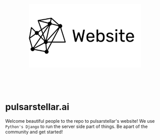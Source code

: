 <div align="center">
  <a href="https://github.com/pulsar-stellar/pulsarstellar.ai">
    <img src="assets/Pulsar.svg" alt="Logo" width="" height="200">
  </a>
</div>

<br />
<br />

<p align="center">
  <a href="#"><img src="https://img.shields.io/github/issues/pulsar-stellar/pulsarstellar.ai-backend" alt="" /></a>
  <a href="#"><img src="https://img.shields.io/github/forks/pulsar-stellar/pulsarstellar.ai-backend" alt="" /></a>
  <a href="#"><img src="https://img.shields.io/github/stars/pulsar-stellar/pulsarstellar.ai-backend" alt="" /></a>
  <a href="#"><img src="https://img.shields.io/github/contributors/pulsar-stellar/pulsarstellar.ai-backend" alt="" /></a>
</p>


# pulsarstellar.ai

Welcome beautiful people to the repo to pulsarstellar's website! 
We use `Python's Django` to run the server side part of things. Be apart of the community
and get started!
